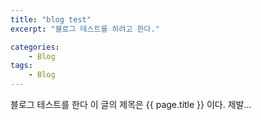 ```yaml
---
title: "blog test"
excerpt: "블로그 테스트를 하려고 한다."

categories:
	- Blog
tags:
	- Blog
---
```


블로그 테스트를 한다
이 글의 제목은 {{ page.title }} 이다.
제발...
